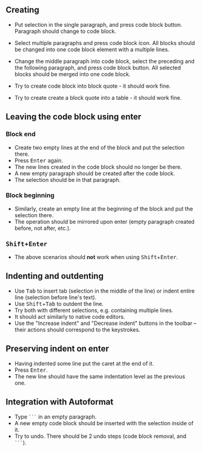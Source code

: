 ## Creating

- Put selection in the single paragraph, and press code block button. Paragraph should change to code block.

- Select multiple paragraphs and press code block icon. All blocks should be changed into one code block element with a multiple lines.

- Change the middle paragraph into code block, select the preceding and the following paragraph, and press code block button. All selected blocks should be merged into one code block.

- Try to create code block into block quote - it should work fine.

- Try to create create a block quote into a table - it should work fine.

## Leaving the code block using enter

### Block end

- Create two empty lines at the end of the block and put the selection there.
- Press <kbd>Enter</kbd> again.
- The new lines created in the code block should no longer be there.
- A new empty paragraph should be created after the code block.
- The selection should be in that paragraph.

### Block beginning

- Similarly, create an empty line at the beginning of the block and put the selection there.
- The operation should be mirrored upon enter (empty paragraph created before, not after, etc.).

### <kbd>Shift</kbd>+<kbd>Enter</kbd>

- The above scenarios should **not** work when using <kbd>Shift</kbd>+<kbd>Enter</kbd>.

## Indenting and outdenting

- Use <kbd>Tab</kbd> to insert tab (selection in the middle of the line) or indent entire line (selection before line's text).
- Use <kbd>Shift</kbd>+<kbd>Tab</kbd> to outdent the line.
- Try both with different selections, e.g. containing multiple lines.
- It should act similarly to native code editors.
- Use the "Increase indent" and "Decrease indent" buttons in the toolbar – their actions should correspond to the keystrokes.

## Preserving indent on enter

- Having indented some line put the caret at the end of it.
- Press <kbd>Enter</kbd>.
- The new line should have the same indentation level as the previous one.

## Integration with Autoformat

- Type `` ``` `` in an empty paragraph.
- A new empty code block should be inserted with the selection inside of it.
- Try to undo. There should be 2 undo steps (code block removal, and `` ``` ``).
